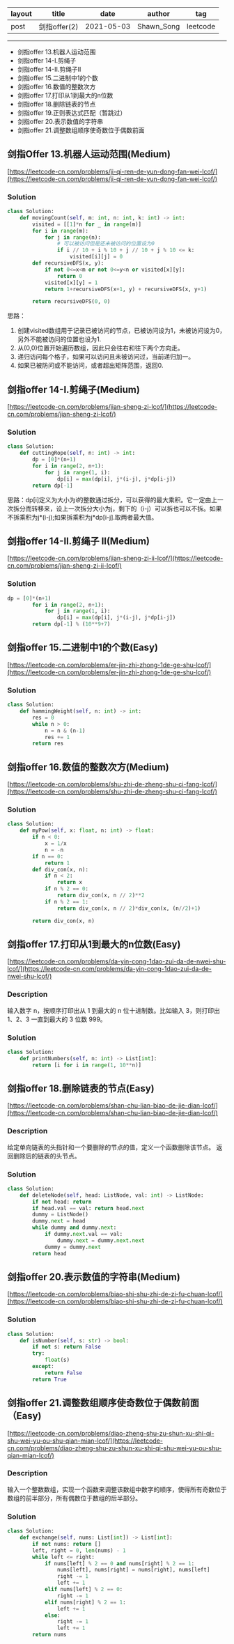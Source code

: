 |   layout  |   title | date | author  | tag |
|  ----  | ----  | ---- | ---- | ---- |
|  post | 剑指offer(2) |  2021-05-03 | Shawn_Song  | leetcode
-------
  
* 剑指offer 13.机器人运动范围
* 剑指offer 14-I.剪绳子
* 剑指offer 14-II.剪绳子II
* 剑指offer 15.二进制中1的个数
* 剑指offer 16.数值的整数次方
* 剑指offer 17.打印从1到最大的n位数
* 剑指offer 18.删除链表的节点
* 剑指offer 19.正则表达式匹配（暂跳过）
* 剑指offer 20.表示数值的字符串
* 剑指offer 21.调整数组顺序使奇数位于偶数前面


## 剑指Offer 13.机器人运动范围(Medium)

[https://leetcode-cn.com/problems/ji-qi-ren-de-yun-dong-fan-wei-lcof/](https://leetcode-cn.com/problems/ji-qi-ren-de-yun-dong-fan-wei-lcof/)

### Solution
```python
class Solution:
    def movingCount(self, m: int, n: int, k: int) -> int:
        visited = [[1]*n for _ in range(m)]
        for i in range(m):
            for j in range(n):
                # 可以被访问但是还未被访问的位置设为0
                if i // 10 + i % 10 + j // 10 + j % 10 <= k:
                    visited[i][j] = 0
        def recursiveDFS(x, y):
            if not 0<=x<m or not 0<=y<n or visited[x][y]:
                return 0
            visited[x][y] = 1
            return 1+recursiveDFS(x+1, y) + recursiveDFS(x, y+1)

        return recursiveDFS(0, 0)
```
思路： 
1. 创建visited数组用于记录已被访问的节点，已被访问设为1，未被访问设为0，另外不能被访问的位置也设为1.  
2. 从(0,0)位置开始遍历数组，因此只会往右和往下两个方向走。
3. 递归访问每个格子，如果可以访问且未被访问过，当前递归加一。
4. 如果已被防问或不能访问，或者超出矩阵范围，返回0.

## 剑指offer 14-I.剪绳子(Medium)

[https://leetcode-cn.com/problems/jian-sheng-zi-lcof/](https://leetcode-cn.com/problems/jian-sheng-zi-lcof/)

### Solution
```python
class Solution:
    def cuttingRope(self, n: int) -> int:
        dp = [0]*(n+1)
        for i in range(2, n+1):
            for j in range(1, i):
                dp[i] = max(dp[i], j*(i-j), j*dp[i-j])
        return dp[-1]
```
思路：dp[i]定义为大小为i的整数通过拆分，可以获得的最大乘积。它一定由上一次拆分而转移来，设上一次拆分大小为j，剩下的（i-j）可以拆也可以不拆。如果不拆乘积为j*(i-j);如果拆乘积为j*dp[i-j].取两者最大值。


## 剑指offer 14-II.剪绳子 II(Medium)

[https://leetcode-cn.com/problems/jian-sheng-zi-ii-lcof/](https://leetcode-cn.com/problems/jian-sheng-zi-ii-lcof/)

### Solution
```python
dp = [0]*(n+1)
        for i in range(2, n+1):
            for j in range(1, i):
                dp[i] = max(dp[i], j*(i-j), j*dp[i-j])
        return dp[-1] % (10**9+7)
```

## 剑指offer 15.二进制中1的个数(Easy)

[https://leetcode-cn.com/problems/er-jin-zhi-zhong-1de-ge-shu-lcof/](https://leetcode-cn.com/problems/er-jin-zhi-zhong-1de-ge-shu-lcof/)

### Solution
```python
class Solution:
    def hammingWeight(self, n: int) -> int:
        res = 0
        while n > 0:
            n = n & (n-1)
            res += 1
        return res
```

## 剑指offer 16.数值的整数次方(Medium)

[https://leetcode-cn.com/problems/shu-zhi-de-zheng-shu-ci-fang-lcof/](https://leetcode-cn.com/problems/shu-zhi-de-zheng-shu-ci-fang-lcof/)

### Solution
```python
class Solution:
    def myPow(self, x: float, n: int) -> float:
        if n < 0:
            x = 1/x
            n = -n
        if n == 0:
            return 1
        def div_con(x, n):
            if n < 2:
                return x
            if n % 2 == 0:
                return div_con(x, n // 2)**2
            if n % 2 == 1:
                return div_con(x, n // 2)*div_con(x, (n//2)+1)

        return div_con(x, n)
```

## 剑指offer 17.打印从1到最大的n位数(Easy)

[https://leetcode-cn.com/problems/da-yin-cong-1dao-zui-da-de-nwei-shu-lcof/](https://leetcode-cn.com/problems/da-yin-cong-1dao-zui-da-de-nwei-shu-lcof/)

### Description
输入数字 n，按顺序打印出从 1 到最大的 n 位十进制数。比如输入 3，则打印出 1、2、3 一直到最大的 3 位数 999。

### Solution
```python
class Solution:
    def printNumbers(self, n: int) -> List[int]:
        return [i for i in range(1, 10**n)]
```

## 剑指offer 18.删除链表的节点(Easy)

[https://leetcode-cn.com/problems/shan-chu-lian-biao-de-jie-dian-lcof/](https://leetcode-cn.com/problems/shan-chu-lian-biao-de-jie-dian-lcof/)

### Description
给定单向链表的头指针和一个要删除的节点的值，定义一个函数删除该节点。
返回删除后的链表的头节点。

### Solution
```python
class Solution:
    def deleteNode(self, head: ListNode, val: int) -> ListNode:
        if not head: return
        if head.val == val: return head.next
        dummy = ListNode()
        dummy.next = head
        while dummy and dummy.next:
            if dummy.next.val == val:
                dummy.next = dummy.next.next
            dummy = dummy.next
        return head
```

## 剑指offer 20.表示数值的字符串(Medium)

[https://leetcode-cn.com/problems/biao-shi-shu-zhi-de-zi-fu-chuan-lcof/](https://leetcode-cn.com/problems/biao-shi-shu-zhi-de-zi-fu-chuan-lcof/)

### Solution
```python
class Solution:
    def isNumber(self, s: str) -> bool:
        if not s: return False
        try:
            float(s)
        except:
            return False
        return True
```

## 剑指offer 21.调整数组顺序使奇数位于偶数前面（Easy)

[https://leetcode-cn.com/problems/diao-zheng-shu-zu-shun-xu-shi-qi-shu-wei-yu-ou-shu-qian-mian-lcof/](https://leetcode-cn.com/problems/diao-zheng-shu-zu-shun-xu-shi-qi-shu-wei-yu-ou-shu-qian-mian-lcof/)

### Description
输入一个整数数组，实现一个函数来调整该数组中数字的顺序，使得所有奇数位于数组的前半部分，所有偶数位于数组的后半部分。

### Solution
```python
class Solution:
    def exchange(self, nums: List[int]) -> List[int]:
        if not nums: return []
        left, right = 0, len(nums) - 1
        while left <= right:
            if nums[left] % 2 == 0 and nums[right] % 2 == 1:
                nums[left], nums[right] = nums[right], nums[left]
                right -= 1
                left += 1
            elif nums[left] % 2 == 0:
                right -= 1
            elif nums[right] % 2 == 1:
                left += 1
            else:
                right -= 1
                left += 1
        return nums
```










